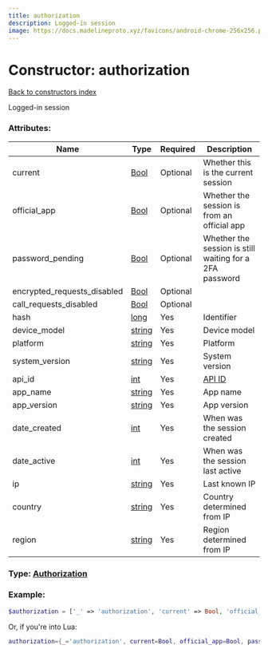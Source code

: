 ```yaml
---
title: authorization
description: Logged-in session
image: https://docs.madelineproto.xyz/favicons/android-chrome-256x256.png
---
```

# Constructor: authorization  
[Back to constructors index](index.md)



Logged-in session

### Attributes:

| Name     |    Type       | Required | Description |
|----------|---------------|----------|-------------|
|current|[Bool](../types/Bool.md) | Optional|Whether this is the current session|
|official\_app|[Bool](../types/Bool.md) | Optional|Whether the session is from an official app|
|password\_pending|[Bool](../types/Bool.md) | Optional|Whether the session is still waiting for a 2FA password|
|encrypted\_requests\_disabled|[Bool](../types/Bool.md) | Optional|
|call\_requests\_disabled|[Bool](../types/Bool.md) | Optional|
|hash|[long](../types/long.md) | Yes|Identifier|
|device\_model|[string](../types/string.md) | Yes|Device model|
|platform|[string](../types/string.md) | Yes|Platform|
|system\_version|[string](../types/string.md) | Yes|System version|
|api\_id|[int](../types/int.md) | Yes|[API ID](https://core.telegram.org/api/obtaining_api_id)|
|app\_name|[string](../types/string.md) | Yes|App name|
|app\_version|[string](../types/string.md) | Yes|App version|
|date\_created|[int](../types/int.md) | Yes|When was the session created|
|date\_active|[int](../types/int.md) | Yes|When was the session last active|
|ip|[string](../types/string.md) | Yes|Last known IP|
|country|[string](../types/string.md) | Yes|Country determined from IP|
|region|[string](../types/string.md) | Yes|Region determined from IP|



### Type: [Authorization](../types/Authorization.md)


### Example:

```php
$authorization = ['_' => 'authorization', 'current' => Bool, 'official_app' => Bool, 'password_pending' => Bool, 'encrypted_requests_disabled' => Bool, 'call_requests_disabled' => Bool, 'hash' => long, 'device_model' => 'string', 'platform' => 'string', 'system_version' => 'string', 'api_id' => int, 'app_name' => 'string', 'app_version' => 'string', 'date_created' => int, 'date_active' => int, 'ip' => 'string', 'country' => 'string', 'region' => 'string'];
```  


Or, if you're into Lua:

```lua
authorization={_='authorization', current=Bool, official_app=Bool, password_pending=Bool, encrypted_requests_disabled=Bool, call_requests_disabled=Bool, hash=long, device_model='string', platform='string', system_version='string', api_id=int, app_name='string', app_version='string', date_created=int, date_active=int, ip='string', country='string', region='string'}

```


